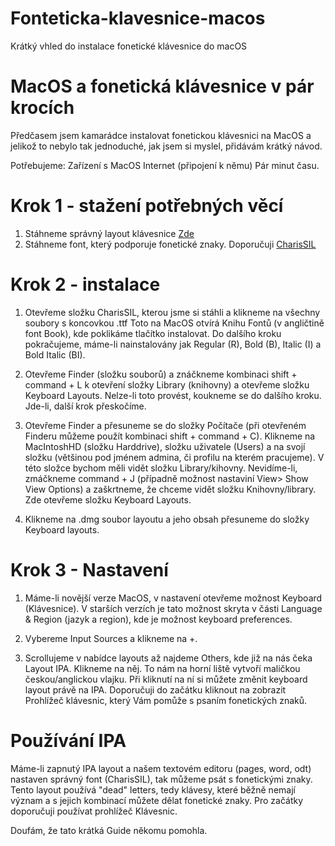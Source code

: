 # Fonteticka-klavesnice-macos
Krátký vhled do instalace fonetické klávesnice do macOS


# MacOS a fonetická klávesnice v pár krocích

Předčasem jsem kamarádce instalovat fonetickou klávesnici na MacOS a jelikož to nebylo tak jednoduché, jak jsem si myslel, přidávám krátký návod.

Potřebujeme: Zařízení s MacOS
             Internet (připojení k němu)
             Pár minut času.

# Krok 1 - stažení potřebných věcí

1. Stáhneme správný layout klávesnice [Zde](https://scripts.sil.org/cms/scripts/render_download.php?format=file&media_id=IPA-MACkbd&filename=IPA-MACkbd.dmg)
2. Stáhneme font, který podporuje fonetické znaky. Doporučuji [CharisSIL](https://software.sil.org/downloads/r/charis/CharisSIL-5.000.zip)

# Krok 2 - instalace

1. Otevřeme složku CharisSIL, kterou jsme si stáhli a klikneme na všechny soubory s koncovkou .ttf Toto na MacOS otvírá Knihu Fontů (v angličtině font Book), kde poklikáme tlačítko instalovat. Do dalšího kroku pokračujeme, máme-li nainstalovány jak Regular (R), Bold (B), Italic (I) a Bold Italic (BI).

2. Otevřeme Finder (složku souborů) a znáčkneme kombinaci shift + command + L k otevření složky Library (knihovny) a otevřeme složku Keyboard Layouts. Nelze-li toto provést, koukneme se do dalšího kroku. Jde-li, další krok přeskočíme.

3.  Otevřeme Finder a přesuneme se do složky Počítače (při otevřeném Finderu můžeme použít kombinaci shift + command + C). Klikneme na MacIntoshHD (složku Harddrive), složku uživatele (Users) a na svojí složku (většinou pod jménem admina, či profilu na kterém pracujeme). V této složce bychom měli vidět složku Library/kihovny. Nevidíme-li, zmáčkneme command + J (případně možnost nastaviní View> Show View Options) a zaškrtneme, že chceme vidět složku Knihovny/library. Zde otevřeme složku Keyboard Layouts. 

4. Klikneme na .dmg soubor layoutu a jeho obsah přesuneme do složky Keyboard layouts. 

# Krok 3 - Nastavení

1. Máme-li novější verze MacOS, v nastavení otevřeme možnost Keyboard (Klávesnice). V starších verzích je tato možnost skryta v části Language & Region (jazyk a region), kde je možnost keyboard preferences.

2. Vybereme Input Sources a klikneme na +. 

3. Scrollujeme v nabídce layouts až najdeme Others, kde již na nás čeka Layout IPA. Klikneme na něj. To nám na horní liště vytvoří maličkou českou/anglickou vlajku. Při kliknutí na ní si můžete změnit keyboard layout právě na IPA. Doporučuji do začátku kliknout na zobrazit Prohlížeč klávesnic, který Vám pomůže s psaním fonetických znaků.

# Používání IPA

Máme-li zapnutý IPA layout a  našem textovém editoru (pages, word, odt) nastaven správný font (CharisSIL), tak můžeme psát s fonetickými znaky. Tento layout používá "dead" letters, tedy klávesy, které běžně nemají význam a s jejich kombinací můžete dělat fonetické znaky. Pro začátky doporučuji používat prohlížeč Klávesnic.

Doufám, že tato krátká Guide někomu pomohla.
